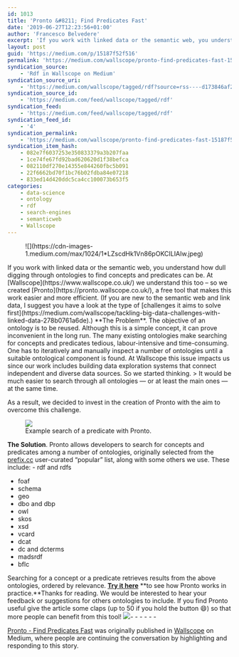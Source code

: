 ```yaml
---
id: 1013
title: 'Pronto &#8211; Find Predicates Fast'
date: '2019-06-27T12:23:56+01:00'
author: 'Francesco Belvedere'
excerpt: 'If you work with linked data or the semantic web, you understand how dull digging through ontologies to find concepts and predicates can be. At Wallscope we understand this too – so we created Pronto, a free tool that makes this work easier and more ef...'
layout: post
guid: 'https://medium.com/p/15187f52f516'
permalink: 'https://medium.com/wallscope/pronto-find-predicates-fast-15187f52f516?source=rss----d173846af2b9--rdf'
syndication_source:
    - 'Rdf in Wallscope on Medium'
syndication_source_uri:
    - 'https://medium.com/wallscope/tagged/rdf?source=rss----d173846af2b9--rdf'
syndication_source_id:
    - 'https://medium.com/feed/wallscope/tagged/rdf'
syndication_feed:
    - 'https://medium.com/feed/wallscope/tagged/rdf'
syndication_feed_id:
    - '4'
syndication_permalink:
    - 'https://medium.com/wallscope/pronto-find-predicates-fast-15187f52f516?source=rss----d173846af2b9--rdf'
syndication_item_hash:
    - 082e7f6037253e350833379a3b207faa
    - 1ce74fe67fd92bad620620d1f38befca
    - 082110df270e14355e844260fbc5b091
    - 22f6662bd70f1bc76b02fdba84e07218
    - 833ed14d420ddc5ca4cc100073b653f5
categories:
    - data-science
    - ontology
    - rdf
    - search-engines
    - semanticweb
    - Wallscope
---
```


<figure>![](https://cdn-images-1.medium.com/max/1024/1*LZscdHk1Vn86pOKCILIAIw.jpeg)</figure>If you work with linked data or the semantic web, you understand how dull digging through ontologies to find concepts and predicates can be. At [Wallscope](https://www.wallscope.co.uk/) we understand this too – so we created [Pronto](https://pronto.wallscope.co.uk/), a free tool that makes this work easier and more efficient. (If you are new to the semantic web and link data, I suggest you have a look at the type of [challenges it aims to solve first](https://medium.com/wallscope/tackling-big-data-challenges-with-linked-data-278b0761a6de).) **The Problem**. The objective of an ontology is to be reused. Although this is a simple concept, it can prove inconvenient in the long run. The many existing ontologies make searching for concepts and predicates tedious, labour-intensive and time-consuming. One has to iteratively and manually inspect a number of ontologies until a suitable ontological component is found. At Wallscope this issue impacts us since our work includes building data exploration systems that connect independent and diverse data sources. So we started thinking. > It would be much easier to search through all ontologies — or at least the main ones — at the same time.

As a result, we decided to invest in the creation of Pronto with the aim to overcome this challenge. <figure>![](https://cdn-images-1.medium.com/max/822/1*ET9hKTDjhDlYQG9M53Hk-g.png)<figcaption>Example search of a predicate with Pronto.</figcaption></figure>**The Solution**. Pronto allows developers to search for concepts and predicates among a number of ontologies, originally selected from the [prefix.cc](http://prefix.cc/) user-curated “popular” list, along with some others we use. These include: - rdf and rdfs
- foaf
- schema
- geo
- dbo and dbp
- owl
- skos
- xsd
- vcard
- dcat
- dc and dcterms
- madsrdf
- bflc

Searching for a concept or a predicate retrieves results from the above ontologies, ordered by relevance. [**Try it here**](https://pronto.wallscope.co.uk/) **to see how Pronto works in practice.**Thanks for reading. We would be interested to hear your feedback or suggestions for others ontologies to include. If you find Pronto useful give the article some claps (up to 50 if you hold the button 😄) so that more people can benefit from this tool! ![](https://medium.com/_/stat?event=post.clientViewed&referrerSource=full_rss&postId=15187f52f516)- - - - - -

[Pronto - Find Predicates Fast](https://medium.com/wallscope/pronto-find-predicates-fast-15187f52f516) was originally published in [Wallscope](https://medium.com/wallscope) on Medium, where people are continuing the conversation by highlighting and responding to this story.